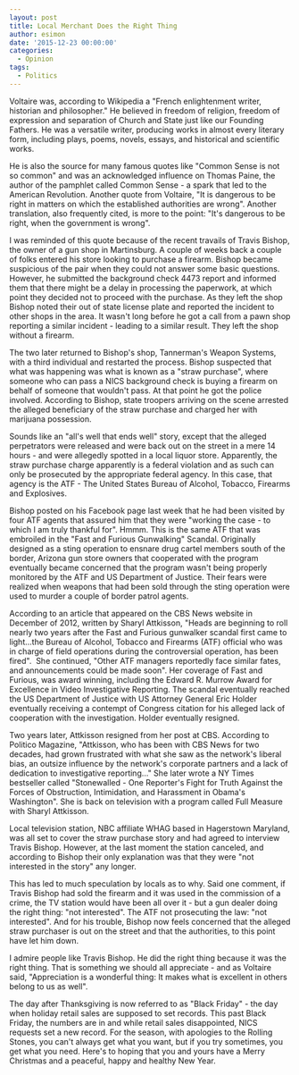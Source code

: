 ```yaml
---
layout: post
title: Local Merchant Does the Right Thing
author: esimon
date: '2015-12-23 00:00:00'
categories:
  - Opinion
tags:
  - Politics
---
```

Voltaire was, according to Wikipedia a "French enlightenment writer, historian and philosopher." He believed in freedom of religion, freedom of expression and separation of Church and State just like our Founding Fathers. He was a versatile writer, producing works in almost every literary form, including plays, poems, novels, essays, and historical and scientific works.

He is also the source for many famous quotes like "Common Sense is not so common" and was an acknowledged influence on Thomas Paine, the author of the pamphlet called Common Sense - a spark that led to the American Revolution. Another quote from Voltaire, "It is dangerous to be right in matters on which the established authorities are wrong". Another translation, also frequently cited, is more to the point: "It's dangerous to be right, when the government is wrong". 

I was reminded of this quote because of the recent travails of Travis Bishop, the owner of a gun shop in Martinsburg. A couple of weeks back a couple of folks entered his store looking to purchase a firearm. Bishop became suspicious of the pair when they could not answer some basic questions. However, he submitted the background check 4473 report and informed them that there might be a delay in processing the paperwork, at which point they decided not to proceed with the purchase. As they left the shop Bishop noted their out of state license plate and reported the incident to other shops in the area. It wasn't long before he got a call from a pawn shop reporting a similar incident - leading to a similar result. They left the shop without a firearm. 

The two later returned to Bishop's shop, Tannerman's Weapon Systems, with a third individual and restarted the process. Bishop suspected that what was happening was what is known as a "straw purchase", where someone who can pass a NICS background check is buying a firearm on behalf of someone that wouldn't pass. At that point he got the police involved. According to Bishop, state troopers arriving on the scene arrested the alleged beneficiary of the straw purchase and charged her with marijuana possession. 

Sounds like an "all's well that ends well" story, except that the alleged perpetrators were released and were back out on the street in a mere 14 hours - and were allegedly spotted in a local liquor store. Apparently, the straw purchase charge apparently is a federal violation and as such can only be prosecuted by the appropriate federal agency. In this case, that agency is the ATF - The United States Bureau of Alcohol, Tobacco, Firearms and Explosives. 

Bishop posted on his Facebook page last week that he had been visited by four ATF agents that assured him that they were "working the case - to which I am truly thankful for". Hmmm. This is the same ATF that was embroiled in the "Fast and Furious Gunwalking" Scandal. Originally designed as a sting operation to ensnare drug cartel members south of the border, Arizona gun store owners that cooperated with the program eventually became concerned that the program wasn't being properly monitored by the ATF and US Department of Justice. Their fears were realized when weapons that had been sold through the sting operation were used to murder a couple of border patrol agents. 

According to an article that appeared on the CBS News website in December of 2012, written by Sharyl Attkisson, "Heads are beginning to roll nearly two years after the Fast and Furious gunwalker scandal first came to light…the Bureau of Alcohol, Tobacco and Firearms (ATF) official who was in charge of field operations during the controversial operation, has been fired".  She continued, "Other ATF managers reportedly face similar fates, and announcements could be made soon". Her coverage of Fast and Furious, was award winning, including the Edward R. Murrow Award for Excellence in Video Investigative Reporting. The scandal eventually reached the US Department of Justice with US Attorney General Eric Holder eventually receiving a contempt of Congress citation for his alleged lack of cooperation with the investigation. Holder eventually resigned.

Two years later, Attkisson resigned from her post at CBS. According to Politico Magazine, "Attkisson, who has been with CBS News for two decades, had grown frustrated with what she saw as the network's liberal bias, an outsize influence by the network's corporate partners and a lack of dedication to investigative reporting…" She later wrote a NY Times bestseller called "Stonewalled - One Reporter's Fight for Truth Against the Forces of Obstruction, Intimidation, and Harassment in Obama's Washington". She is back on television with a program called Full Measure with Sharyl Attkisson.

Local television station, NBC affiliate WHAG based in Hagerstown Maryland, was all set to cover the straw purchase story and had agreed to interview Travis Bishop. However, at the last moment the station canceled, and according to Bishop their only explanation was that they were "not interested in the story" any longer. 

This has led to much speculation by locals as to why. Said one comment, if Travis Bishop had sold the firearm and it was used in the commission of a crime, the TV station would have been all over it - but a gun dealer doing the right thing: "not interested". The ATF not prosecuting the law: "not interested". And for his trouble, Bishop now feels concerned that the alleged straw purchaser is out on the street and that the authorities, to this point have let him down. 

I admire people like Travis Bishop. He did the right thing because it was the right thing. That is something we should all appreciate - and as Voltaire said, "Appreciation is a wonderful thing: It makes what is excellent in others belong to us as well". 

The day after Thanksgiving is now referred to as "Black Friday" - the day when holiday retail sales are supposed to set records. This past Black Friday, the numbers are in and while retail sales disappointed, NICS requests set a new record. For the season, with apologies to the Rolling Stones, you can't always get what you want, but if you try sometimes, you get what you need. Here's to hoping that you and yours have a Merry Christmas and a peaceful, happy and healthy New Year. 

